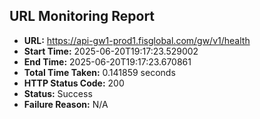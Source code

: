 ## URL Monitoring Report

- **URL:** https://api-gw1-prod1.fisglobal.com/gw/v1/health
- **Start Time:** 2025-06-20T19:17:23.529002
- **End Time:** 2025-06-20T19:17:23.670861
- **Total Time Taken:** 0.141859 seconds
- **HTTP Status Code:** 200
- **Status:** Success
- **Failure Reason:** N/A
